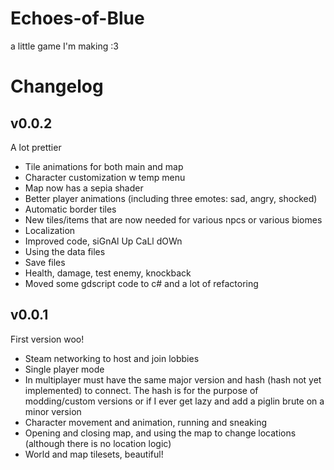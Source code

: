 # Echoes-of-Blue

a little game I'm making :3

# Changelog

## v0.0.2

A lot prettier

- Tile animations for both main and map
- Character customization w temp menu
- Map now has a sepia shader
- Better player animations (including three emotes: sad, angry, shocked)
- Automatic border tiles
- New tiles/items that are now needed for various npcs or various biomes
- Localization
- Improved code, siGnAl Up CaLl dOWn
- Using the data files
- Save files
- Health, damage, test enemy, knockback
- Moved some gdscript code to c# and a lot of refactoring

## v0.0.1

First version woo!

- Steam networking to host and join lobbies
- Single player mode
- In multiplayer must have the same major version and hash (hash not yet implemented) to connect. The hash is for the purpose of modding/custom versions or if I ever get lazy and add a piglin brute on a minor version
- Character movement and animation, running and sneaking
- Opening and closing map, and using the map to change locations (although there is no location logic)
- World and map tilesets, beautiful!
